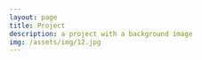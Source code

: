 ```yaml
---
layout: page
title: Project
description: a project with a background image
img: /assets/img/12.jpg
---
```

